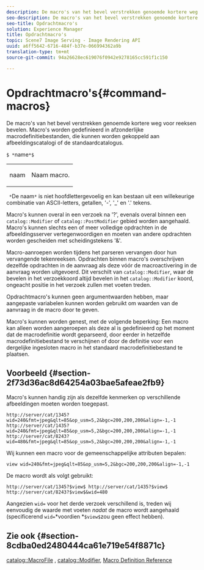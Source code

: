 ```yaml
---
description: De macro's van het bevel verstrekken genoemde kortere weg voor reeksen bevelen. Macro's worden gedefinieerd in afzonderlijke macrodefinitiebestanden, die kunnen worden gekoppeld aan afbeeldingscatalogi of de standaardcatalogus.
seo-description: De macro's van het bevel verstrekken genoemde kortere weg voor reeksen bevelen. Macro's worden gedefinieerd in afzonderlijke macrodefinitiebestanden, die kunnen worden gekoppeld aan afbeeldingscatalogi of de standaardcatalogus.
seo-title: Opdrachtmacro's
solution: Experience Manager
title: Opdrachtmacro's
topic: Scene7 Image Serving - Image Rendering API
uuid: a6ff5642-6716-484f-b37e-066994362a9b
translation-type: tm+mt
source-git-commit: 94a26628ec619076f0942e9278165cc591f1c150

---
```



# Opdrachtmacro&#39;s{#command-macros}

De macro&#39;s van het bevel verstrekken genoemde kortere weg voor reeksen bevelen. Macro&#39;s worden gedefinieerd in afzonderlijke macrodefinitiebestanden, die kunnen worden gekoppeld aan afbeeldingscatalogi of de standaardcatalogus.

`$ *`name`*$`

<table id="simpletable_A03541622C354F60B5F304B999C4EF8E"> 
 <tr class="strow"> 
  <td class="stentry"> <p><span class="codeph"> <span class="varname"> naam</span></span> </p> </td> 
  <td class="stentry"> <p>Naam macro. </p></td> 
 </tr> 
</table>

` *`De naam`*` is niet hoofdlettergevoelig en kan bestaan uit een willekeurige combinatie van ASCII-letters, getallen, &#39;-&#39;, &#39;_&#39; en &#39;.&#39; tekens.

Macro&#39;s kunnen overal in een verzoek na &#39;?&#39;, evenals overal binnen een `catalog::Modifier` of `catalog::PostModifier` gebied worden aangehaald. Macro&#39;s kunnen slechts een of meer volledige opdrachten in de afbeeldingsserver vertegenwoordigen en moeten van andere opdrachten worden gescheiden met scheidingstekens &#39;&amp;&#39;.

Macro-aanroepen worden tijdens het parseren vervangen door hun vervangende tekenreeksen. Opdrachten binnen macro&#39;s overschrijven dezelfde opdrachten in de aanvraag als deze vóór de macroactivering in de aanvraag worden uitgevoerd. Dit verschilt van `catalog::Modifier`, waar de bevelen in het verzoekkoord altijd bevelen in het `catalog::Modifier` koord, ongeacht positie in het verzoek zullen met voeten treden.

Opdrachtmacro&#39;s kunnen geen argumentwaarden hebben, maar aangepaste variabelen kunnen worden gebruikt om waarden van de aanvraag in de macro door te geven.

Macro&#39;s kunnen worden genest, met de volgende beperking: Een macro kan alleen worden aangeroepen als deze al is gedefinieerd op het moment dat de macrodefinitie wordt geparseerd, door eerder in hetzelfde macrodefinitiebestand te verschijnen of door de definitie voor een dergelijke ingesloten macro in het standaard macrodefinitiebestand te plaatsen.

## Voorbeeld {#section-2f73d36ac8d64254a03bae5afeae2fb9}

Macro&#39;s kunnen handig zijn als dezelfde kenmerken op verschillende afbeeldingen moeten worden toegepast.

`http://server/cat/1345?wid=240&fmt=jpeg&qlt=85&op_usm=5,2&bgc=200,200,200&align=-1,-1 http://server/cat/1435?wid=240&fmt=jpeg&qlt=85&op_usm=5,2&bgc=200,200,200&align=-1,-1 http://server/cat/8243?wid=480&fmt=jpeg&qlt=85&op_usm=5,2&bgc=200,200,200&align=-1,-1`

Wij kunnen een macro voor de gemeenschappelijke attributen bepalen:

`view wid=240&fmt=jpeg&qlt=85&op_usm=5,2&bgc=200,200,200&align=-1,-1`

De macro wordt als volgt gebruikt:

`http://server/cat/1345?$view$ http://server/cat/1435?$view$ http://server/cat/8243?$view$&wid=480`

Aangezien `wid=` voor het derde verzoek verschillend is, treden wij eenvoudig de waarde met voeten *nadat* de macro wordt aangehaald (specificerend `wid=`*voordien *`$view$`zou geen effect hebben).

## Zie ook {#section-8cdba0ed2480444ca61e719e54f8871c}

[catalog::MacroFile](../../../../../is-api/image-catalog/image-serving-api-ref/c-image-catalog-reference/c-attributes-reference/r-macrofile.md#reference-f91d717b3847458ca0f1fe95387554a2) , [catalog::Modifier](/help/aem-is-ir-api/is-api/image-catalog/image-serving-api-ref/c-image-catalog-reference/c-image-svg-data-reference/c-image-data-reference/r-modifier-cat.md), [Macro Definition Reference](../../../../../is-api/image-catalog/image-serving-api-ref/c-image-catalog-reference/c-macro-definition-reference/c-macro-definition-reference.md#concept-5ec73f7636c1496fba1e94094e694e79)
